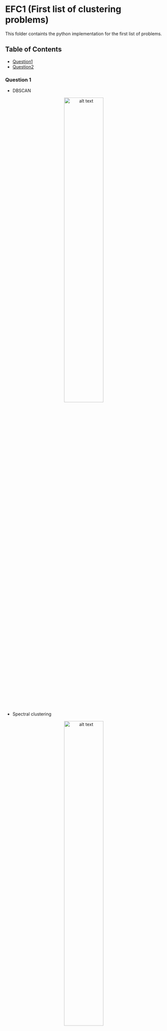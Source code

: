 # EFC1 (First list of clustering problems)
This folder containts the python implementation for the first list of problems.

 


## Table of Contents 

<!-- MarkdownTOC depth=4 -->
- [Question1](#Q1)
- [Question2](#Q2)

<!-- /MarkdownTOC -->


<a name="Q1" />

### Question 1

* DBSCAN

<p align="center">
<img src="https://github.com/Alro10/clustering-course/blob/master/EFC1/Q1/dbscan.png" alt="alt text" width="50%" height="50%">
</p>

* Spectral clustering

<p align="center">
<img src="https://github.com/Alro10/clustering-course/blob/master/EFC1/Q1/spectral.png" alt="alt text" width="50%" height="50%">
</p>

* Growing Neural Gas (GNG)

<p align="center">
<img src="https://github.com/Alro10/clustering-course/blob/master/EFC1/Q1/GNG/gas.png" alt="alt text" width="80%" height="80%">
</p>

For GNG I recommend to create a virtualenv python 2.7

$ cd GNG/

$ virtualenv gas

$ source gas/bin/activate 

$ pip install -r requirements.txt






